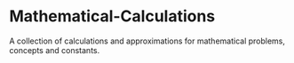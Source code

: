 # Mathematical-Calculations
A collection of calculations and approximations for mathematical problems, concepts and constants.

